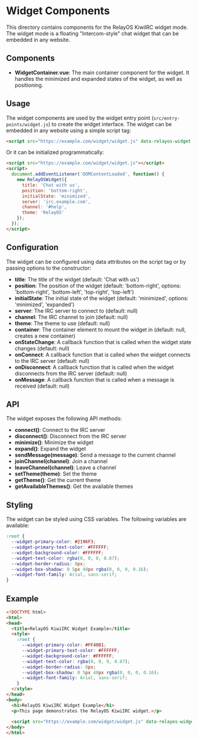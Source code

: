 # Widget Components

This directory contains components for the RelayOS KiwiIRC widget mode. The widget mode is a floating "Intercom-style" chat widget that can be embedded in any website.

## Components

- **WidgetContainer.vue**: The main container component for the widget. It handles the minimized and expanded states of the widget, as well as positioning.

## Usage

The widget components are used by the widget entry point (`src/entry-points/widget.js`) to create the widget interface. The widget can be embedded in any website using a simple script tag:

```html
<script src="https://example.com/widget/widget.js" data-relayos-widget data-auto-init="true"></script>
```

Or it can be initialized programmatically:

```html
<script src="https://example.com/widget/widget.js"></script>
<script>
  document.addEventListener('DOMContentLoaded', function() {
    new RelayOSWidget({
      title: 'Chat with us',
      position: 'bottom-right',
      initialState: 'minimized',
      server: 'irc.example.com',
      channel: '#help',
      theme: 'RelayOS'
    });
  });
</script>
```

## Configuration

The widget can be configured using data attributes on the script tag or by passing options to the constructor:

- **title**: The title of the widget (default: 'Chat with us')
- **position**: The position of the widget (default: 'bottom-right', options: 'bottom-right', 'bottom-left', 'top-right', 'top-left')
- **initialState**: The initial state of the widget (default: 'minimized', options: 'minimized', 'expanded')
- **server**: The IRC server to connect to (default: null)
- **channel**: The IRC channel to join (default: null)
- **theme**: The theme to use (default: null)
- **container**: The container element to mount the widget in (default: null, creates a new container)
- **onStateChange**: A callback function that is called when the widget state changes (default: null)
- **onConnect**: A callback function that is called when the widget connects to the IRC server (default: null)
- **onDisconnect**: A callback function that is called when the widget disconnects from the IRC server (default: null)
- **onMessage**: A callback function that is called when a message is received (default: null)

## API

The widget exposes the following API methods:

- **connect()**: Connect to the IRC server
- **disconnect()**: Disconnect from the IRC server
- **minimize()**: Minimize the widget
- **expand()**: Expand the widget
- **sendMessage(message)**: Send a message to the current channel
- **joinChannel(channel)**: Join a channel
- **leaveChannel(channel)**: Leave a channel
- **setTheme(theme)**: Set the theme
- **getTheme()**: Get the current theme
- **getAvailableThemes()**: Get the available themes

## Styling

The widget can be styled using CSS variables. The following variables are available:

```css
:root {
  --widget-primary-color: #2196F3;
  --widget-primary-text-color: #FFFFFF;
  --widget-background-color: #FFFFFF;
  --widget-text-color: rgba(0, 0, 0, 0.87);
  --widget-border-radius: 8px;
  --widget-box-shadow: 0 5px 40px rgba(0, 0, 0, 0.16);
  --widget-font-family: Arial, sans-serif;
}
```

## Example

```html
<!DOCTYPE html>
<html>
<head>
  <title>RelayOS KiwiIRC Widget Example</title>
  <style>
    :root {
      --widget-primary-color: #FF4081;
      --widget-primary-text-color: #FFFFFF;
      --widget-background-color: #FFFFFF;
      --widget-text-color: rgba(0, 0, 0, 0.87);
      --widget-border-radius: 8px;
      --widget-box-shadow: 0 5px 40px rgba(0, 0, 0, 0.16);
      --widget-font-family: Arial, sans-serif;
    }
  </style>
</head>
<body>
  <h1>RelayOS KiwiIRC Widget Example</h1>
  <p>This page demonstrates the RelayOS KiwiIRC widget.</p>
  
  <script src="https://example.com/widget/widget.js" data-relayos-widget data-auto-init="true" data-title="Chat with us" data-position="bottom-right" data-initial-state="minimized"></script>
</body>
</html>
